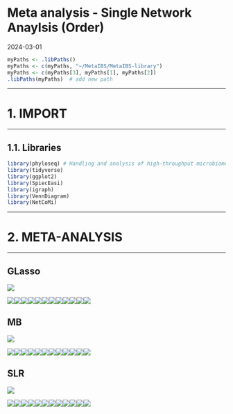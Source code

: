 Meta analysis - Single Network Anaylsis (Order)
================
2024-03-01

``` r
myPaths <- .libPaths()
myPaths <- c(myPaths, "~/MetaIBS/MetaIBS-library")
myPaths <- c(myPaths[3], myPaths[1], myPaths[2])
.libPaths(myPaths)  # add new path
```

------------------------------------------------------------------------

# 1. IMPORT

------------------------------------------------------------------------

## 1.1. Libraries

``` r
library(phyloseq) # Handling and analysis of high-throughput microbiome census data.
library(tidyverse)
library(ggplot2)
library(SpiecEasi)
library(igraph)
library(VennDiagram)
library(NetCoMi)
```

------------------------------------------------------------------------

# 2. META-ANALYSIS

------------------------------------------------------------------------

## GLasso

![](../../../outputs/single-network-analysis/Individual/plots/Order/meta-analysis-glasso-1.png)<!-- -->

![](../../../outputs/single-network-analysis/Individual/plots/Order/single-network-glasso-1.png)<!-- -->![](../../../outputs/single-network-analysis/Individual/plots/Order/single-network-glasso-2.png)<!-- -->![](../../../outputs/single-network-analysis/Individual/plots/Order/single-network-glasso-3.png)<!-- -->![](../../../outputs/single-network-analysis/Individual/plots/Order/single-network-glasso-4.png)<!-- -->![](../../../outputs/single-network-analysis/Individual/plots/Order/single-network-glasso-5.png)<!-- -->![](../../../outputs/single-network-analysis/Individual/plots/Order/single-network-glasso-6.png)<!-- -->![](../../../outputs/single-network-analysis/Individual/plots/Order/single-network-glasso-7.png)<!-- -->![](../../../outputs/single-network-analysis/Individual/plots/Order/single-network-glasso-8.png)<!-- -->![](../../../outputs/single-network-analysis/Individual/plots/Order/single-network-glasso-9.png)<!-- -->![](../../../outputs/single-network-analysis/Individual/plots/Order/single-network-glasso-10.png)<!-- -->![](../../../outputs/single-network-analysis/Individual/plots/Order/single-network-glasso-11.png)<!-- -->![](../../../outputs/single-network-analysis/Individual/plots/Order/single-network-glasso-12.png)<!-- -->

## MB

![](../../../outputs/single-network-analysis/Individual/plots/Order/meta-analysis-mb-1.png)<!-- -->

![](../../../outputs/single-network-analysis/Individual/plots/Order/single-network-mb-1.png)<!-- -->![](../../../outputs/single-network-analysis/Individual/plots/Order/single-network-mb-2.png)<!-- -->![](../../../outputs/single-network-analysis/Individual/plots/Order/single-network-mb-3.png)<!-- -->![](../../../outputs/single-network-analysis/Individual/plots/Order/single-network-mb-4.png)<!-- -->![](../../../outputs/single-network-analysis/Individual/plots/Order/single-network-mb-5.png)<!-- -->![](../../../outputs/single-network-analysis/Individual/plots/Order/single-network-mb-6.png)<!-- -->![](../../../outputs/single-network-analysis/Individual/plots/Order/single-network-mb-7.png)<!-- -->![](../../../outputs/single-network-analysis/Individual/plots/Order/single-network-mb-8.png)<!-- -->![](../../../outputs/single-network-analysis/Individual/plots/Order/single-network-mb-9.png)<!-- -->![](../../../outputs/single-network-analysis/Individual/plots/Order/single-network-mb-10.png)<!-- -->![](../../../outputs/single-network-analysis/Individual/plots/Order/single-network-mb-11.png)<!-- -->![](../../../outputs/single-network-analysis/Individual/plots/Order/single-network-mb-12.png)<!-- -->

## SLR

![](../../../outputs/single-network-analysis/Individual/plots/Order/meta-analysis-slr-1.png)<!-- -->

![](../../../outputs/single-network-analysis/Individual/plots/Order/single-network-slr-1.png)<!-- -->![](../../../outputs/single-network-analysis/Individual/plots/Order/single-network-slr-2.png)<!-- -->![](../../../outputs/single-network-analysis/Individual/plots/Order/single-network-slr-3.png)<!-- -->![](../../../outputs/single-network-analysis/Individual/plots/Order/single-network-slr-4.png)<!-- -->![](../../../outputs/single-network-analysis/Individual/plots/Order/single-network-slr-5.png)<!-- -->![](../../../outputs/single-network-analysis/Individual/plots/Order/single-network-slr-6.png)<!-- -->![](../../../outputs/single-network-analysis/Individual/plots/Order/single-network-slr-7.png)<!-- -->![](../../../outputs/single-network-analysis/Individual/plots/Order/single-network-slr-8.png)<!-- -->![](../../../outputs/single-network-analysis/Individual/plots/Order/single-network-slr-9.png)<!-- -->![](../../../outputs/single-network-analysis/Individual/plots/Order/single-network-slr-10.png)<!-- -->![](../../../outputs/single-network-analysis/Individual/plots/Order/single-network-slr-11.png)<!-- -->![](../../../outputs/single-network-analysis/Individual/plots/Order/single-network-slr-12.png)<!-- -->

